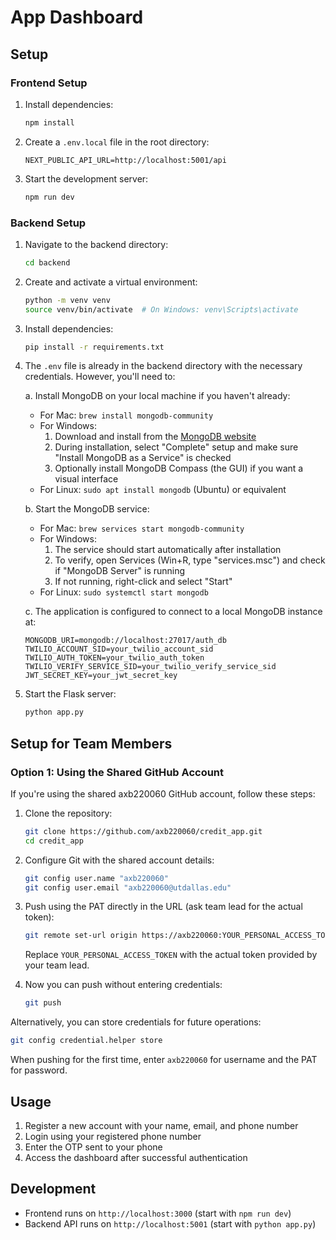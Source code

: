 # App Dashboard

## Setup

### Frontend Setup

1. Install dependencies:

   ```bash
   npm install
   ```

2. Create a `.env.local` file in the root directory:

   ```
   NEXT_PUBLIC_API_URL=http://localhost:5001/api
   ```

3. Start the development server:
   ```bash
   npm run dev
   ```

### Backend Setup

1. Navigate to the backend directory:

   ```bash
   cd backend
   ```

2. Create and activate a virtual environment:

   ```bash
   python -m venv venv
   source venv/bin/activate  # On Windows: venv\Scripts\activate
   ```

3. Install dependencies:

   ```bash
   pip install -r requirements.txt
   ```

4. The `.env` file is already in the backend directory with the necessary credentials. However, you'll need to:

   a. Install MongoDB on your local machine if you haven't already:

   - For Mac: `brew install mongodb-community`
   - For Windows:
     1. Download and install from the [MongoDB website](https://www.mongodb.com/try/download/community)
     2. During installation, select "Complete" setup and make sure "Install MongoDB as a Service" is checked
     3. Optionally install MongoDB Compass (the GUI) if you want a visual interface
   - For Linux: `sudo apt install mongodb` (Ubuntu) or equivalent

   b. Start the MongoDB service:

   - For Mac: `brew services start mongodb-community`
   - For Windows:
     1. The service should start automatically after installation
     2. To verify, open Services (Win+R, type "services.msc") and check if "MongoDB Server" is running
     3. If not running, right-click and select "Start"
   - For Linux: `sudo systemctl start mongodb`

   c. The application is configured to connect to a local MongoDB instance at:

   ```
   MONGODB_URI=mongodb://localhost:27017/auth_db
   TWILIO_ACCOUNT_SID=your_twilio_account_sid
   TWILIO_AUTH_TOKEN=your_twilio_auth_token
   TWILIO_VERIFY_SERVICE_SID=your_twilio_verify_service_sid
   JWT_SECRET_KEY=your_jwt_secret_key
   ```

5. Start the Flask server:
   ```bash
   python app.py
   ```

## Setup for Team Members

### Option 1: Using the Shared GitHub Account

If you're using the shared axb220060 GitHub account, follow these steps:

1. Clone the repository:

   ```bash
   git clone https://github.com/axb220060/credit_app.git
   cd credit_app
   ```

2. Configure Git with the shared account details:

   ```bash
   git config user.name "axb220060"
   git config user.email "axb220060@utdallas.edu"
   ```

3. Push using the PAT directly in the URL (ask team lead for the actual token):

   ```bash
   git remote set-url origin https://axb220060:YOUR_PERSONAL_ACCESS_TOKEN@github.com/axb220060/credit_app.git
   ```

   Replace `YOUR_PERSONAL_ACCESS_TOKEN` with the actual token provided by your team lead.

4. Now you can push without entering credentials:
   ```bash
   git push
   ```

Alternatively, you can store credentials for future operations:

```bash
git config credential.helper store
```

When pushing for the first time, enter `axb220060` for username and the PAT for password.

## Usage

1. Register a new account with your name, email, and phone number
2. Login using your registered phone number
3. Enter the OTP sent to your phone
4. Access the dashboard after successful authentication

## Development

- Frontend runs on `http://localhost:3000` (start with `npm run dev`)
- Backend API runs on `http://localhost:5001` (start with `python app.py`)
